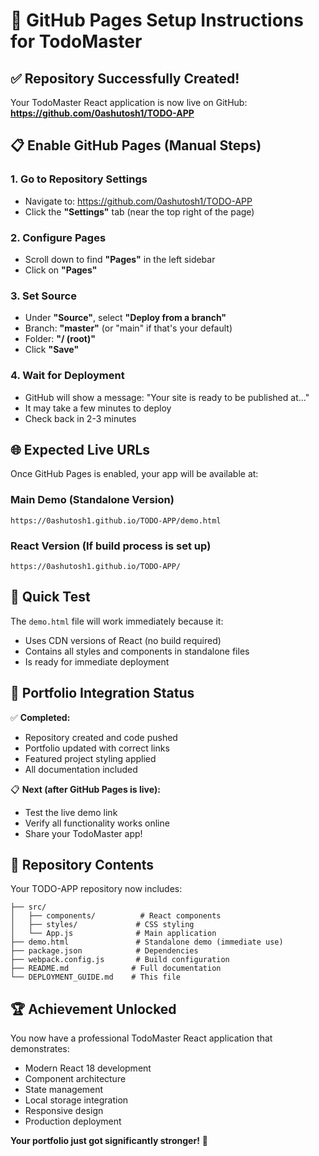 # 🚀 GitHub Pages Setup Instructions for TodoMaster

## ✅ **Repository Successfully Created!**

Your TodoMaster React application is now live on GitHub: **https://github.com/0ashutosh1/TODO-APP**

## 📋 **Enable GitHub Pages (Manual Steps)**

### 1. Go to Repository Settings
- Navigate to: https://github.com/0ashutosh1/TODO-APP
- Click the **"Settings"** tab (near the top right of the page)

### 2. Configure Pages
- Scroll down to find **"Pages"** in the left sidebar
- Click on **"Pages"**

### 3. Set Source
- Under **"Source"**, select **"Deploy from a branch"**
- Branch: **"master"** (or "main" if that's your default)
- Folder: **"/ (root)"**
- Click **"Save"**

### 4. Wait for Deployment
- GitHub will show a message: "Your site is ready to be published at..."
- It may take a few minutes to deploy
- Check back in 2-3 minutes

## 🌐 **Expected Live URLs**

Once GitHub Pages is enabled, your app will be available at:

### **Main Demo (Standalone Version)**
```
https://0ashutosh1.github.io/TODO-APP/demo.html
```

### **React Version (If build process is set up)**
```
https://0ashutosh1.github.io/TODO-APP/
```

## 📱 **Quick Test**

The `demo.html` file will work immediately because it:
- Uses CDN versions of React (no build required)
- Contains all styles and components in standalone files
- Is ready for immediate deployment

## 🎯 **Portfolio Integration Status**

✅ **Completed:**
- Repository created and code pushed
- Portfolio updated with correct links
- Featured project styling applied
- All documentation included

📋 **Next (after GitHub Pages is live):**
- Test the live demo link
- Verify all functionality works online
- Share your TodoMaster app!

## 🔧 **Repository Contents**

Your TODO-APP repository now includes:
```
├── src/
│   ├── components/          # React components
│   ├── styles/             # CSS styling
│   └── App.js              # Main application
├── demo.html               # Standalone demo (immediate use)
├── package.json            # Dependencies
├── webpack.config.js       # Build configuration
├── README.md              # Full documentation
└── DEPLOYMENT_GUIDE.md    # This file
```

## 🏆 **Achievement Unlocked**

You now have a professional TodoMaster React application that demonstrates:
- Modern React 18 development
- Component architecture
- State management
- Local storage integration
- Responsive design
- Production deployment

**Your portfolio just got significantly stronger!** 🚀